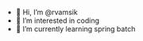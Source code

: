 - 👋 Hi, I’m @rvamsik
- 👀 I’m interested in coding
- 🌱 I’m currently learning spring batch

<!---
rvamsik/rvamsik is a ✨ special ✨ repository because its `README.md` (this file) appears on your GitHub profile.
You can click the Preview link to take a look at your changes.
--->
